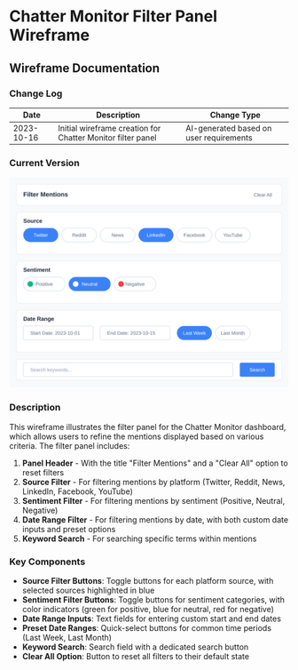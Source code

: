 # Chatter Monitor Filter Panel Wireframe

## Wireframe Documentation

### Change Log

| Date | Description | Change Type |
|------|-------------|-------------|
| 2023-10-16 | Initial wireframe creation for Chatter Monitor filter panel | AI-generated based on user requirements |

### Current Version

![Chatter Monitor Filter Panel Wireframe](./chatter-monitor-filter-panel.svg)

### Description

This wireframe illustrates the filter panel for the Chatter Monitor dashboard, which allows users to refine the mentions displayed based on various criteria. The filter panel includes:

1. **Panel Header** - With the title "Filter Mentions" and a "Clear All" option to reset filters
2. **Source Filter** - For filtering mentions by platform (Twitter, Reddit, News, LinkedIn, Facebook, YouTube)
3. **Sentiment Filter** - For filtering mentions by sentiment (Positive, Neutral, Negative)
4. **Date Range Filter** - For filtering mentions by date, with both custom date inputs and preset options
5. **Keyword Search** - For searching specific terms within mentions

### Key Components

- **Source Filter Buttons**: Toggle buttons for each platform source, with selected sources highlighted in blue
- **Sentiment Filter Buttons**: Toggle buttons for sentiment categories, with color indicators (green for positive, blue for neutral, red for negative)
- **Date Range Inputs**: Text fields for entering custom start and end dates
- **Preset Date Ranges**: Quick-select buttons for common time periods (Last Week, Last Month)
- **Keyword Search**: Search field with a dedicated search button
- **Clear All Option**: Button to reset all filters to their default state
